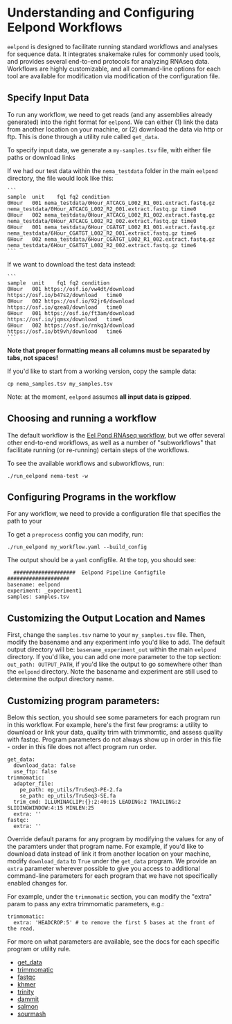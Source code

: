 # Understanding and Configuring Eelpond Workflows

`eelpond` is designed to facilitate running standard workflows and analyses for sequence data. It integrates snakemake rules for commonly used tools, and provides several end-to-end protocols for analyzing RNAseq data. Workflows are highly customizable, and all command-line options for each tool are available for modification via modification of the configuration file.

## Specify Input Data

To run any workflow, we need to get reads (and any assemblies already generated) into the right format for `eelpond`. We can either (1) link the data from another location on your machine, or (2) download the data via http or ftp. This is done through a utility rule called `get_data`.

To specify input data, we generate a `my-samples.tsv` file, with either file paths or download links

If we had our test data within the `nema_testdata` folder in the main `eelpond` directory, the file would look like this:

    ```
    sample  unit    fq1 fq2 condition
    0Hour   001 nema_testdata/0Hour_ATCACG_L002_R1_001.extract.fastq.gz nema_testdata/0Hour_ATCACG_L002_R2_001.extract.fastq.gz time0
    0Hour   002 nema_testdata/0Hour_ATCACG_L002_R1_002.extract.fastq.gz nema_testdata/0Hour_ATCACG_L002_R2_002.extract.fastq.gz time0
    6Hour   001 nema_testdata/6Hour_CGATGT_L002_R1_001.extract.fastq.gz nema_testdata/6Hour_CGATGT_L002_R2_001.extract.fastq.gz time6
    6Hour   002 nema_testdata/6Hour_CGATGT_L002_R1_002.extract.fastq.gz nema_testdata/6Hour_CGATGT_L002_R2_002.extract.fastq.gz time6
    ```

If we want to download the test data instead:

    ```
    sample  unit    fq1 fq2 condition
    0Hour   001 https://osf.io/vw4dt/download   https://osf.io/b47s2/download   time0
    0Hour   002 https://osf.io/92jr6/download   https://osf.io/qzea8/download   time0
    6Hour   001 https://osf.io/ft3am/download   https://osf.io/jqmsx/download   time6
    6Hour   002 https://osf.io/rnkq3/download   https://osf.io/bt9vh/download   time6
    ```

**Note that proper formatting means all columns must be separated by tabs, not spaces!**

If you'd like to start from a working version, copy the sample data:

```
cp nema_samples.tsv my_samples.tsv
```

Note: at the moment, `eelpond` assumes **all input data is gzipped**.

## Choosing and running a workflow

The default workflow is the [Eel Pond RNAseq workflow](Eel_Pond_workflow.md), but we offer several other end-to-end workflows, as well as a number of "subworkflows" that facilitate running (or re-running) certain steps of the workflows. 

To see the available workflows and subworkflows, run:
```
./run_eelpond nema-test -w 
```

## Configuring Programs in the workflow

For any workflow, we need to provide a configuration file that specifies the path to your 

To get a `preprocess` config you can modify, run:

```
./run_eelpond my_workflow.yaml --build_config
```

The output should be a `yaml` configfile. At the top, you should see:

```
  ####################  Eelpond Pipeline Configfile  ####################
basename: eelpond
experiment: _experiment1
samples: samples.tsv
```

## Customizing the Output Location and Names

First, change the `samples.tsv` name to your `my_samples.tsv` file. Then, modify the basename and any experiment info you'd like to add. The default output directory will be: `basename_experiment_out` within the main `eelpond` directory. If you'd like, you can add one more parameter to the top section: `out_path: OUTPUT_PATH`, if you'd like the output to go somewhere other than the `eelpond` directory. Note the basename and experiment are still used to determine the output directory name.


## Customizing program parameters:

Below this section, you should see some parameters for each program run in this workflow. For example, here's the first few programs: a utility to download or link your data, quality trim with trimmomtic, and assess quality with fastqc. Program parameters do not always show up in order in this file - order in this file does not affect program run order.

```
get_data:
  download_data: false
  use_ftp: false
trimmomatic:
  adapter_file:
    pe_path: ep_utils/TruSeq3-PE-2.fa
    se_path: ep_utils/TruSeq3-SE.fa
  trim_cmd: ILLUMINACLIP:{}:2:40:15 LEADING:2 TRAILING:2 SLIDINGWINDOW:4:15 MINLEN:25
  extra: ''
fastqc:
  extra: ''
```

Override default params for any program by modifying the values for any of the paramters under that program name. For example, if you'd like to download data instead of link it from another location on your machine, modify `download_data` to `True` under the `get_data` program. We provide an `extra` parameter wherever possible to give you access to additional command-line parameters for each program that we have not specifically enabled changes for.

For example, under the `trimmomatic` section, you can modify the "extra" param to pass any extra trimmomatic parameters, e.g.:

```
trimmomatic:
  extra: 'HEADCROP:5' # to remove the first 5 bases at the front of the read.
```

For more on what parameters are available, see the docs for each specific program or utility rule.

  - [get_data](get_data.md)
  - [trimmomatic](trimmomatic.md)
  - [fastqc](fastqc.md)
  - [khmer](khmer.md)
  - [trinity](trinity.md)
  - [dammit](dammit.md)
  - [salmon](salmon.md)
  - [sourmash](sourmash.md)
